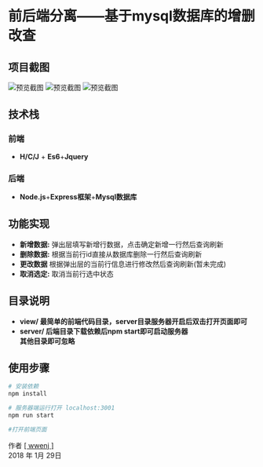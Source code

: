 # 前后端分离——基于mysql数据库的增删改查
## 项目截图

![预览截图](https://github.com/wwenj/database-tables-crud/tree/master/Screenshots/1.png)
![预览截图](https://github.com/wwenj/database-tables-crud/tree/master/Screenshots/2.png)
![预览截图](https://github.com/wwenj/database-tables-crud/tree/master/Screenshots/3.png)

## 技术栈
### 前端
  * **H/C/J** + **Es6**+**Jquery**
### 后端
* **Node.js**+**Express框架**+**Mysql数据库**

## 功能实现
* **新增数据:** 弹出层填写新增行数据，点击确定新增一行然后查询刷新
* **删除数据:** 根据当前行id直接从数据库删除一行然后查询刷新
* **更改数据** 根据弹出层的当前行信息进行修改然后查询刷新(暂未完成)
* **取消选定:** 取消当前行选中状态

## 目录说明
* **view/ 最简单的前端代码目录，server目录服务器开启后双击打开页面即可**  
* **server/ 后端目录下载依赖后npm start即可启动服务器**  
**其他目录即可忽略**
## 使用步骤


``` bash
# 安装依赖
npm install

# 服务器端运行打开 localhost:3001
npm run start

#打开前端页面

```

作者 [[ wwenj ]](http://www.wwenj.com/) <br>
2018 年 1月 29日